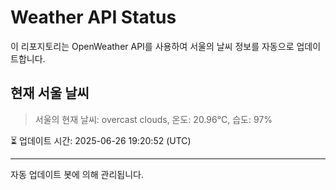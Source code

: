
# Weather API Status

이 리포지토리는 OpenWeather API를 사용하여 서울의 날씨 정보를 자동으로 업데이트합니다.

## 현재 서울 날씨
> 서울의 현재 날씨: overcast clouds, 온도: 20.96°C, 습도: 97%

⏳ 업데이트 시간: 2025-06-26 19:20:52 (UTC)

---
자동 업데이트 봇에 의해 관리됩니다.
